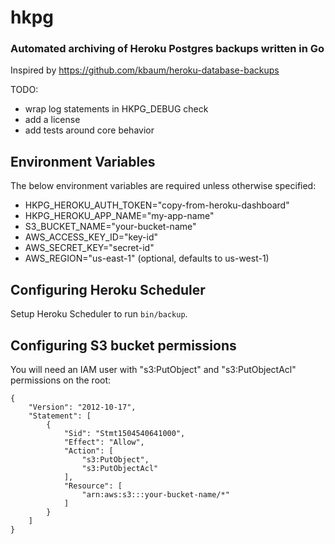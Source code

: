 # hkpg
### Automated archiving of Heroku Postgres backups written in Go

Inspired by https://github.com/kbaum/heroku-database-backups

TODO:
* wrap log statements in HKPG_DEBUG check
* add a license
* add tests around core behavior

## Environment Variables

The below environment variables are required unless otherwise specified:

* HKPG_HEROKU_AUTH_TOKEN="copy-from-heroku-dashboard"
* HKPG_HEROKU_APP_NAME="my-app-name"
* S3_BUCKET_NAME="your-bucket-name"
* AWS_ACCESS_KEY_ID="key-id"
* AWS_SECRET_KEY="secret-id"
* AWS_REGION="us-east-1" (optional, defaults to us-west-1)

## Configuring Heroku Scheduler

Setup Heroku Scheduler to run `bin/backup`.

## Configuring S3 bucket permissions

You will need an IAM user with "s3:PutObject" and "s3:PutObjectAcl" permissions
on the root:

```
{
    "Version": "2012-10-17",
    "Statement": [
        {
            "Sid": "Stmt1504540641000",
            "Effect": "Allow",
            "Action": [
                "s3:PutObject",
                "s3:PutObjectAcl"
            ],
            "Resource": [
                "arn:aws:s3:::your-bucket-name/*"
            ]
        }
    ]
}
```
